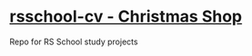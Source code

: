 # **[rsschool-cv - Christmas Shop](https://danyape.github.io/rsschool-cv/christmas-shop/index.html "Link to CV")**
Repo for RS School study projects
